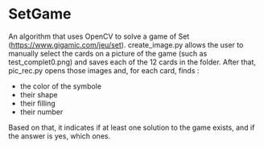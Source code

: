 # SetGame
An algorithm that uses OpenCV to solve a game of Set (https://www.gigamic.com/jeu/set). create_image.py allows the user to manually select the cards on a picture of
the game (such as test_complet0.png) and saves each of the 12 cards in the folder. After that, pic_rec.py opens those images and, for each card, finds :
- the color of the symbole
- their shape
- their filling
- their number

Based on that, it indicates if at least one solution to the game exists, and if the answer is yes, which ones.

